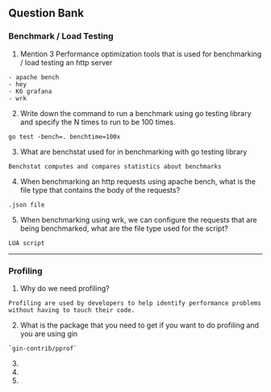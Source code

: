 ## Question Bank

### Benchmark / Load Testing

1. Mention 3 Performance optimization tools that is used for benchmarking / load testing an http server
```
- apache bench
- hey
- K6 grafana
- wrk
```

2. Write down the command to run a benchmark using go testing library and specify the N times to run to be 100 times.
```
go test -bench=. benchtime=100x
```

3. What are benchstat used for in benchmarking with go testing library
```
Benchstat computes and compares statistics about benchmarks
```

4. When benchmarking an http requests using apache bench, what is the file type that contains the body of the requests?
```
.json file
```

5. When benchmarking using wrk, we can configure the requests that are being benchmarked, what are the file type used for the script?
```
LUA script
```

---

### Profiling
1. Why do we need profiling?
```
Profiling are used by developers to help identify performance problems without having to touch their code.
```
2. What is the package that you need to get if you want to do profiling and you are using gin
```
`gin-contrib/pprof`
```
3.
4.
5.
